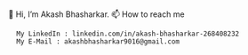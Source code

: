 👋 Hi, I’m Akash Bhasharkar.
📫 How to reach me 
      
      My LinkedIn : linkedin.com/in/akash-bhasharkar-268408232
      My E-Mail : akashbhasharkar9016@gmail.com
